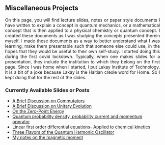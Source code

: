 ## Miscellaneous Projects
<div align="justify">

On this page, you will find lecture slides, notes or paper style documents I have written
to explain a concept in quantum mechanics, or a mathematical concept that is then applied to a 
physical chemistry or quantum concept. I created these documents as I was studying the concepts presented 
therein myself. I made these documents as a way to better understand what I was learning,
make them presentable such that someone else could use, in the hopes that they would be useful to
their own self-study. 
I started doing this during the first covid lockdown. Typically, when one makes slides for a presentation,
they include the institution to which they belong on the first page. Since I was home when I started, 
I put Lakay Institute of Technology. It is a bit of a joke because Lakay is the Haitian creole word for 
Home. So I kept doing that for the rest of the slides. 

</div>

### Currently Available Slides or Posts

- [A Brief Discussion on Commutators](commutationQM.md)
- [A Brief Discussion on Unitary Evolution](/projects/quantumdynamics/unitary_evol.md)
- [On the Zero-Point Energy](ZPE.md)
- [Quantum probability density, probability current and momentum operator](/projects/Miscellaneous/slides/Prob_densisty_current_momentum.pdf)  
- [Linear first order differential equations- Applied to chemical kinetics](/projects/Miscellaneous/slides/L1st_ODE.pdf)  
- [Three Flavors of the Quantum Harmonic Oscillator](QuantumHOscillator.md)
- [My notes on the magnetic moment](/projects/Miscellaneous/magneticmoment)
